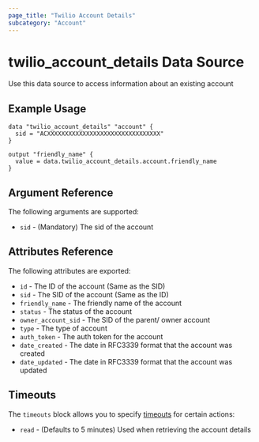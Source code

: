 ```yaml
---
page_title: "Twilio Account Details"
subcategory: "Account"
---
```


# twilio_account_details Data Source

Use this data source to access information about an existing account

## Example Usage

```hcl
data "twilio_account_details" "account" {
  sid = "ACXXXXXXXXXXXXXXXXXXXXXXXXXXXXXXXX"
}

output "friendly_name" {
  value = data.twilio_account_details.account.friendly_name
}
```

## Argument Reference

The following arguments are supported:

- `sid` - (Mandatory) The sid of the account

## Attributes Reference

The following attributes are exported:

- `id` - The ID of the account (Same as the SID)
- `sid` - The SID of the account (Same as the ID)
- `friendly_name` - The friendly name of the account
- `status` - The status of the account
- `owner_account_sid` - The SID of the parent/ owner account
- `type` - The type of account
- `auth_token` - The auth token for the account
- `date_created` - The date in RFC3339 format that the account was created
- `date_updated` - The date in RFC3339 format that the account was updated

## Timeouts

The `timeouts` block allows you to specify [timeouts](https://www.terraform.io/docs/configuration/resources.html#timeouts) for certain actions:

- `read` - (Defaults to 5 minutes) Used when retrieving the account details
